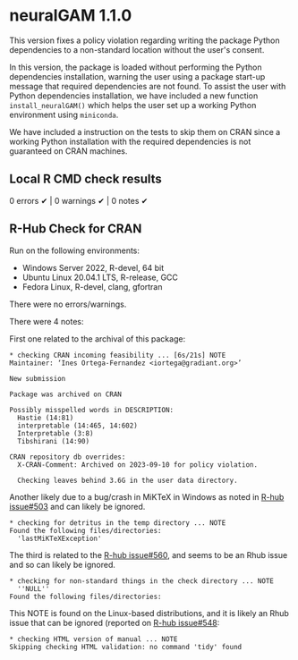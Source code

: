 # neuralGAM 1.1.0

This version fixes a policy violation regarding writing the package Python dependencies to a non-standard location without the user's consent. 

In this version, the package is loaded without performing the Python dependencies installation, warning the user using a package start-up message that required dependencies are not found. To assist the user with Python dependencies installation, we have included a new function `install_neuralGAM()` which helps the user set up a working Python environment using `miniconda`. 

We have included a instruction on the tests to skip them on CRAN since a working Python installation with the required dependencies is not guaranteed on CRAN machines.

## Local R CMD check results

0 errors ✔ | 0 warnings ✔ | 0 notes ✔

## R-Hub Check for CRAN

Run on the following environments:

* Windows Server 2022, R-devel, 64 bit
* Ubuntu Linux 20.04.1 LTS, R-release, GCC
* Fedora Linux, R-devel, clang, gfortran

There were no errors/warnings.

There were 4 notes:

First one related to the archival of this package:

```
* checking CRAN incoming feasibility ... [6s/21s] NOTE
Maintainer: ‘Ines Ortega-Fernandez <iortega@gradiant.org>’

New submission

Package was archived on CRAN

Possibly misspelled words in DESCRIPTION:
  Hastie (14:81)
  interpretable (14:465, 14:602)
  Interpretable (3:8)
  Tibshirani (14:90)

CRAN repository db overrides:
  X-CRAN-Comment: Archived on 2023-09-10 for policy violation.

  Checking leaves behind 3.6G in the user data directory.
```

Another likely due to a bug/crash in MiKTeX in Windows as noted in [R-hub issue#503](https://github.com/r-hub/rhub/issues/503) and can likely be ignored.
```
* checking for detritus in the temp directory ... NOTE
Found the following files/directories:
  'lastMiKTeXException'
```

The third is related to the [R-hub issue#560](https://github.com/r-hub/rhub/issues/560), and
seems to be an Rhub issue and so can likely be ignored.

```
* checking for non-standard things in the check directory ... NOTE
  ''NULL''
Found the following files/directories:
```

This NOTE is found on the Linux-based distributions, and it is likely an Rhub issue that can be ignored (reported on [R-hub issue#548](https://github.com/r-hub/rhub/issues/548):   

```
* checking HTML version of manual ... NOTE
Skipping checking HTML validation: no command 'tidy' found
```

